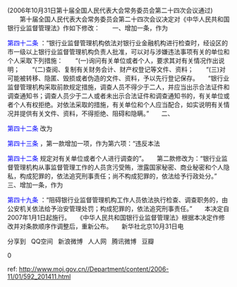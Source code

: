 
(2006年10月31日第十届全国人民代表大会常务委员会第二十四次会议通过) 　　第十届全国人民代表大会常务委员会第二十四次会议决定对《中华人民共和国银行业监督管理法》作如下修改：　　一、增加一条，作为

<a style="color:blue" name="第四十二条">第四十二条</a>  ：“银行业监督管理机构依法对银行业金融机构进行检查时，经设区的市一级以上银行业监督管理机构负责人批准，可以对与涉嫌违法事项有关的单位和个人采取下列措施：　　“(一)询问有关单位或者个人，要求其对有关情况作出说明；　　“(二)查阅、复制有关财务会计、财产权登记等文件、资料；　　“(三)对可能被转移、隐匿、毁损或者伪造的文件、资料，予以先行登记保存。　　“银行业监督管理机构采取前款规定措施，调查人员不得少于二人，并应当出示合法证件和调查通知书；调查人员少于二人或者未出示合法证件和调查通知书的，有关单位或者个人有权拒绝。对依法采取的措施，有关单位和个人应当配合，如实说明有关情况并提供有关文件、资料，不得拒绝、阻碍和隐瞒。”　　二、

<a style="color:blue" name="第四十二条">第四十二条</a>  改为

<a style="color:blue" name="第四十三条">第四十三条</a>  ，第一款增加一项，作为第六项：“违反本法

<a style="color:blue" name="第四十二条">第四十二条</a>  规定对有关单位或者个人进行调查的”。　　第二款修改为：“银行业监督管理机构从事监督管理工作的人员贪污受贿，泄露国家秘密、商业秘密和个人隐私，构成犯罪的，依法追究刑事责任；尚不构成犯罪的，依法给予行政处分。”　　三、增加一条，作为

<a style="color:blue" name="第四十九条">第四十九条</a>  ：“阻碍银行业监督管理机构工作人员依法执行检查、调查职务的，由公安机关依法给予治安管理处罚；构成犯罪的，依法追究刑事责任。”　　本决定自2007年1月1日起施行。　　《中华人民共和国银行业监督管理法》根据本决定作修改并对条款顺序作调整后，重新公布。　　新华社北京10月31日电


分享到  
       QQ空间  
       新浪微博  
       人人网  
       腾讯微博  
       豆瓣  
       
0






 ref: <http://www.moj.gov.cn//Department/content/2006-11/01/592_201411.html>